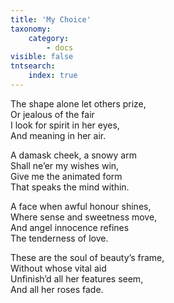 ```yaml
---
title: 'My Choice'
taxonomy:
    category:
        - docs
visible: false
tntsearch:
    index: true
---
```


The shape alone let others prize,  
Or jealous of the fair  
I look for spirit in her eyes,  
And meaning in her air.  

A damask cheek, a snowy arm  
Shall ne’er my wishes win,  
Give me the animated form  
That speaks the mind within.  

A face when awful honour shines,  
Where sense and sweetness move,  
And angel innocence refines  
The tenderness of love.  

These are the soul of beauty’s frame,  
Without whose vital aid  
Unfinish’d all her features seem,  
And all her roses fade.  